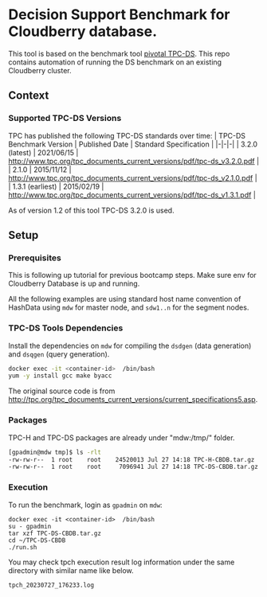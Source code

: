 # Decision Support Benchmark for Cloudberry database.

This tool is based on the benchmark tool [pivotal TPC-DS](https://github.com/pivotal/TPC-DS).
This repo contains automation of running the DS benchmark on an existing Cloudberry cluster.

## Context


### Supported TPC-DS Versions

TPC has published the following TPC-DS standards over time:
| TPC-DS Benchmark Version | Published Date | Standard Specification |
|-|-|-|
| 3.2.0 (latest) | 2021/06/15 | http://www.tpc.org/tpc_documents_current_versions/pdf/tpc-ds_v3.2.0.pdf |
| 2.1.0 | 2015/11/12 | http://www.tpc.org/tpc_documents_current_versions/pdf/tpc-ds_v2.1.0.pdf |
| 1.3.1 (earliest) | 2015/02/19 | http://www.tpc.org/tpc_documents_current_versions/pdf/tpc-ds_v1.3.1.pdf |

As of version 1.2 of this tool TPC-DS 3.2.0 is used.

## Setup
### Prerequisites

This is following up tutorial for previous bootcamp steps. Make sure env for Cloudberry Database is up and running.

All the following examples are using standard host name convention of HashData using `mdw` for master node, and `sdw1..n` for the segment nodes.

### TPC-DS Tools Dependencies

Install the dependencies on `mdw` for compiling the `dsdgen` (data generation) and `dsqgen` (query generation).

```bash
docker exec -it <container-id>  /bin/bash
yum -y install gcc make byacc
```

The original source code is from http://tpc.org/tpc_documents_current_versions/current_specifications5.asp.

### Packages

TPC-H and TPC-DS packages are already under "mdw:/tmp/" folder.

```bash
[gpadmin@mdw tmp]$ ls -rlt
-rw-rw-r--  1 root    root    24520013 Jul 27 14:18 TPC-H-CBDB.tar.gz
-rw-rw-r--  1 root    root     7096941 Jul 27 14:18 TPC-DS-CBDB.tar.gz
```

### Execution

To run the benchmark, login as `gpadmin` on `mdw`:

```
docker exec -it <container-id>  /bin/bash
su - gpadmin
tar xzf TPC-DS-CBDB.tar.gz
cd ~/TPC-DS-CBDB
./run.sh
```

You may check tpch execution result log information under the same directory with similar name like below.

```
tpch_20230727_176233.log
```
